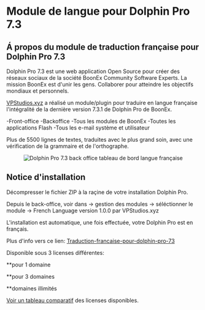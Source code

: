 # Module de langue pour Dolphin Pro 7.3

Á propos du module de traduction française pour Dolphin Pro 7.3
--------

Dolphin Pro 7.3 est une web application Open Source pour créer des réseaux sociaux de la société BoonEx Community Software Experts. La mission BoonEx est d'unir les gens. Collaborer pour atteindre les objectifs mondiaux et personnels.

[VPStudios.xyz](http://www.vpstudios.xyz) a réalisé un module/plugin pour traduire en langue française l'intégralité de la dernière version 7.3.1 de Dolphin Pro de BoonEx.

-Front-office
-Backoffice
-Tous les modules de BoonEx
-Toutes les applications Flash
-Tous les e-mail système et utilisateur

Plus de 5500 lignes de textes, traduites avec le plus grand soin, avec une vérification de la grammaire et de l'orthographe.

<p align="center">
  <img src="https://vpstudios.gigashop.xyz/modules/ph_simpleblog/galleries/30-2-dolphinpro-bo-outils-dashboard-admin-1.jpg" alt="Dolphin Pro 7.3 back office tableau de bord langue française"/>
</p>

Notice d'installation
--------

Décompresser le fichier ZIP à la raçine de votre installation Dolphin Pro.

Depuis le back-office, voir dans -> gestion des modules -> séléctionner le module -> French Language version 1.0.0 par VPStudios.xyz

L'installation est automatique, une fois effectuée, votre Dolphin Pro est en français.


Plus d'info vers ce lien: [Traduction-francaise-pour-dolphin-pro-73](https://vpstudios.gigashop.xyz/fr/blog/traduction-de-dolphin-pro-73/traduction-francaise-pour-dolphin-pro-73)

Disponible sous 3 licenses différentes:

**pour 1 domaine

**pour 3 domaines

**domaines illimités

[Voir un tableau comparatif](https://vpstudios.gigashop.xyz/fr/products-comparison?compare_product_list=18%7C19%7C20) des licenses disponibles.
